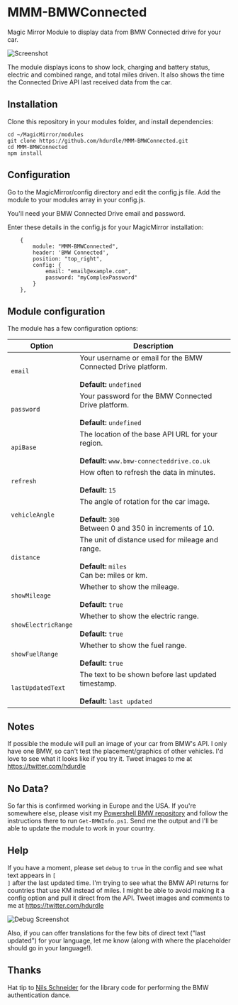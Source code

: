 # MMM-BMWConnected
Magic Mirror Module to display data from BMW Connected drive for your car.

![Screenshot](screenshot.png "Screenshot")

The module displays icons to show lock, charging and battery status, electric and combined range, and total miles driven. It also shows the time the Connected Drive API last received data from the car.

## Installation

Clone this repository in your modules folder, and install dependencies:

    cd ~/MagicMirror/modules 
    git clone https://github.com/hdurdle/MMM-BMWConnected.git
    cd MMM-BMWConnected
    npm install 


## Configuration

Go to the MagicMirror/config directory and edit the config.js file. Add the module to your modules array in your config.js.

You'll need your BMW Connected Drive email and password.

Enter these details in the config.js for your MagicMirror installation:

        {
            module: "MMM-BMWConnected",
            header: 'BMW Connected',
            position: "top_right",
            config: {
                email: "email@example.com",
                password: "myComplexPassword"
            }
        },

## Module configuration
The module has a few configuration options:

<table>
  <thead>
    <tr>
      <th>Option</th>
      <th>Description</th>
    </tr>
  </thead>
  <tbody>
    <tr>
      <td><code>email</code></td>
      <td>Your username or email for the BMW Connected Drive platform.<br /><br /><strong>Default: </strong><code>undefined</code></td>
    </tr>
        <tr>
      <td><code>password</code></td>
      <td>Your password for the BMW Connected Drive platform.<br /><br /><strong>Default: </strong><code>undefined</code></td>
    </tr>
            <tr>
      <td><code>apiBase</code></td>
      <td>The location of the base API URL for your region.<br /><br /><strong>Default: </strong><code>www.bmw-connecteddrive.co.uk</code></td>
    </tr>
    <tr>
      <td><code>refresh</code></td>
      <td>How often to refresh the data in minutes. <br /><br /><strong>Default: </strong><code>15</code> </td>
    </tr>
        <tr>
      <td><code>vehicleAngle</code></td>
      <td>The angle of rotation for the car image. <br /><br /><strong>Default: </strong><code>300</code><br/>Between 0 and 350 in increments of 10.</td>
    </tr>
            <tr>
      <td><code>distance</code></td>
      <td>The unit of distance used for mileage and range. <br /><br /><strong>Default: </strong><code>miles</code><br/>Can be: miles or km.</td>
    </tr>
    <tr>
      <td><code>showMileage</code></td>
      <td>Whether to show the mileage. <br /><br /><strong>Default: </strong><code>true</code>
    </tr>
    <tr>
      <td><code>showElectricRange</code></td>
      <td>Whether to show the electric range. <br /><br /><strong>Default: </strong><code>true</code>
    </tr>
    <tr>
      <td><code>showFuelRange</code></td>
      <td>Whether to show the fuel range. <br /><br /><strong>Default: </strong><code>true</code>
    </tr>
    <tr>
      <td><code>lastUpdatedText</code></td>
      <td>The text to be shown before last updated timestamp. <br /><br /><strong>Default: </strong><code>last updated</code>
    </tr>
  </tbody>
</table>

## Notes

If possible the module will pull an image of your car from BMW's API. I only have one BMW, so can't test the placement/graphics of other vehicles. I'd love to see what it looks like if you try it.  Tweet images to me at https://twitter.com/hdurdle 

## No Data?

So far this is confirmed working in Europe and the USA.  If you're somewhere else, please visit my [Powershell BMW repository](https://github.com/hdurdle/bmw-powershell) and follow the instructions there to run `Get-BMWInfo.ps1`.  Send me the output and I'll be able to update the module to work in your country.

## Help

If you have a moment, please set <code>debug</code> to <code>true</code> in the config and see what text appears in <code>[ ]</code> after the last updated time.  I'm trying to see what the BMW API returns for countries that use KM instead of miles.  I might be able to avoid making it a config option and pull it direct from the API.  Tweet images and comments to me at https://twitter.com/hdurdle 

![Debug Screenshot](debug.png "Debug Screenshot")

Also, if you can offer translations for the few bits of direct text ("last updated") for your language, let me know (along with where the placeholder should go in your language!).

## Thanks

Hat tip to [Nils Schneider](https://github.com/Lyve1981/BMW-ConnectedDrive-JSON-Wrapper) for the library code for performing the BMW authentication dance.
